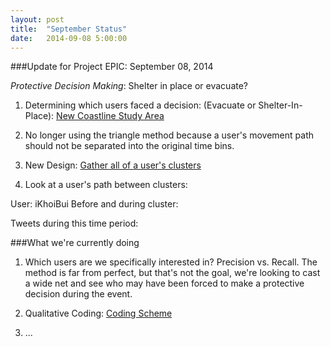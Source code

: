 ```yaml
---
layout: post
title:  "September Status"
date:   2014-09-08 5:00:00
---
```


###Update for Project EPIC: September 08, 2014

_Protective Decision Making_: Shelter in place or evacuate?

1. Determining which users faced a decision: (Evacuate or Shelter-In-Place): [New Coastline Study Area]({{site.baseurl}}/data)

2. No longer using the triangle method because a user's movement path should not be separated into the original time bins.
	
3. New Design: [Gather all of a user's clusters]({{site.baseurl}}/design)
	
4. Look at a user's path between clusters:

User: iKhoiBui
Before and during cluster:
<script src="https://gist.github.com/jenningsanderson/78ce3726ab181c43cd0a.js"></script>

Tweets during this time period:
<script src="https://gist.github.com/jenningsanderson/5af4632ff1798c6f9bef.js"></script>


###What we're currently doing
1. Which users are we specifically interested in?  Precision vs. Recall.  The method is far from perfect, but that's not the goal, we're looking to cast a wide net and see who may have been forced to make a protective decision during the event.

2. Qualitative Coding: [Coding Scheme]({{site.baseurl}}/coding)

3. ...